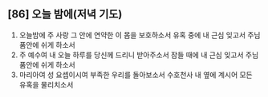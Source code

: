 ## [86] 오늘 밤에(저녁 기도)

1) 오늘밤에 주 사랑 그 안에 연약한 이 몸을 보호하소서 유혹 중에 내 근심 잊고서 주님 품안에 쉬게 하소서
2) 주 예수여 내 오늘 하루를 당신께 드리니 받아주소서 잠들 때에 내 근심 잊고서 주님 품안에 쉬게 하소서
3) 마리아여 성 요셉이시여 부족한 우리를 돌아보소서 수호천사 내 옆에 계시어 모든 유혹을 물리치소서
